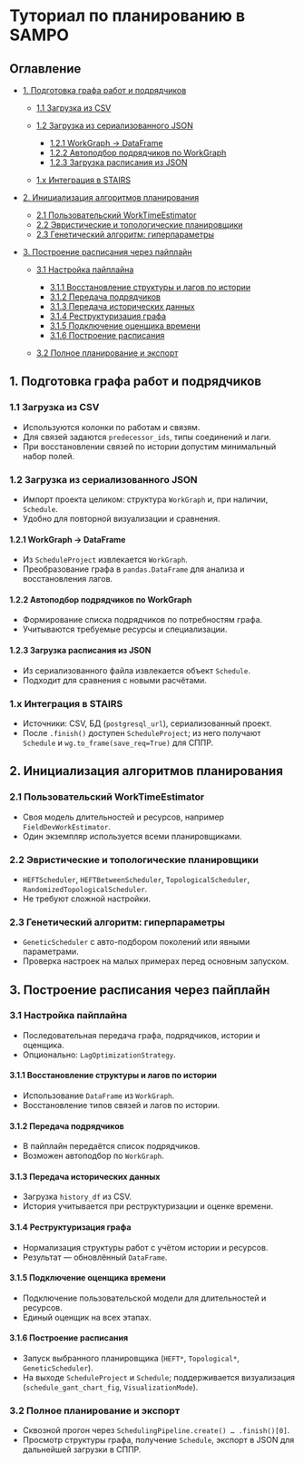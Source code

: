 # Туториал по планированию в SAMPO

## Оглавление

* [1. Подготовка графа работ и подрядчиков](#1-подготовка-графа-работ-и-подрядчиков)

  * [1.1 Загрузка из CSV](#11-загрузка-из-csv)
  * [1.2 Загрузка из сериализованного JSON](#12-загрузка-из-сериализованного-json)

    * [1.2.1 WorkGraph → DataFrame](#121-workgraph--dataframe)
    * [1.2.2 Автоподбор подрядчиков по WorkGraph](#122-автоподбор-подрядчиков-по-workgraph)
    * [1.2.3 Загрузка расписания из JSON](#123-загрузка-расписания-из-json)
  * [1.x Интеграция в STAIRS](#1x-интеграция-в-stairs)
* [2. Инициализация алгоритмов планирования](#2-инициализация-алгоритмов-планирования)

  * [2.1 Пользовательский WorkTimeEstimator](#21-пользовательский-worktimeestimator)
  * [2.2 Эвристические и топологические планировщики](#22-эвристические-и-топологические-планировщики)
  * [2.3 Генетический алгоритм: гиперпараметры](#23-генетический-алгоритм-гиперпараметры)
* [3. Построение расписания через пайплайн](#3-построение-расписания-через-пайплайн)

  * [3.1 Настройка пайплайна](#31-настройка-пайплайна)

    * [3.1.1 Восстановление структуры и лагов по истории](#311-восстановление-структуры-и-лагов-по-истории)
    * [3.1.2 Передача подрядчиков](#312-передача-подрядчиков)
    * [3.1.3 Передача исторических данных](#313-передача-исторических-данных)
    * [3.1.4 Реструктуризация графа](#314-реструктуризация-графа)
    * [3.1.5 Подключение оценщика времени](#315-подключение-оценщика-времени)
    * [3.1.6 Построение расписания](#316-построение-расписания)
  * [3.2 Полное планирование и экспорт](#32-полное-планирование-и-экспорт)

## 1. Подготовка графа работ и подрядчиков

### 1.1 Загрузка из CSV

* Используются колонки по работам и связям.
* Для связей задаются `predecessor_ids`, типы соединений и лаги.
* При восстановлении связей по истории допустим минимальный набор полей.

### 1.2 Загрузка из сериализованного JSON

* Импорт проекта целиком: структура `WorkGraph` и, при наличии, `Schedule`.
* Удобно для повторной визуализации и сравнения.

#### 1.2.1 WorkGraph → DataFrame

* Из `ScheduleProject` извлекается `WorkGraph`.
* Преобразование графа в `pandas.DataFrame` для анализа и восстановления лагов.

#### 1.2.2 Автоподбор подрядчиков по WorkGraph

* Формирование списка подрядчиков по потребностям графа.
* Учитываются требуемые ресурсы и специализации.

#### 1.2.3 Загрузка расписания из JSON

* Из сериализованного файла извлекается объект `Schedule`.
* Подходит для сравнения с новыми расчётами.

### 1.x Интеграция в STAIRS

* Источники: CSV, БД (`postgresql_url`), сериализованный проект.
* После `.finish()` доступен `ScheduleProject`; из него получают `Schedule` и `wg.to_frame(save_req=True)` для СППР.

## 2. Инициализация алгоритмов планирования

### 2.1 Пользовательский WorkTimeEstimator

* Своя модель длительностей и ресурсов, например `FieldDevWorkEstimator`.
* Один экземпляр используется всеми планировщиками.

### 2.2 Эвристические и топологические планировщики

* `HEFTScheduler`, `HEFTBetweenScheduler`, `TopologicalScheduler`, `RandomizedTopologicalScheduler`.
* Не требуют сложной настройки.

### 2.3 Генетический алгоритм: гиперпараметры

* `GeneticScheduler` с авто-подбором поколений или явными параметрами.
* Проверка настроек на малых примерах перед основным запуском.

## 3. Построение расписания через пайплайн

### 3.1 Настройка пайплайна

* Последовательная передача графа, подрядчиков, истории и оценщика.
* Опционально: `LagOptimizationStrategy`.

#### 3.1.1 Восстановление структуры и лагов по истории

* Использование `DataFrame` из `WorkGraph`.
* Восстановление типов связей и лагов по истории.

#### 3.1.2 Передача подрядчиков

* В пайплайн передаётся список подрядчиков.
* Возможен автоподбор по `WorkGraph`.

#### 3.1.3 Передача исторических данных

* Загрузка `history_df` из CSV.
* История учитывается при реструктуризации и оценке времени.

#### 3.1.4 Реструктуризация графа

* Нормализация структуры работ с учётом истории и ресурсов.
* Результат — обновлённый `DataFrame`.

#### 3.1.5 Подключение оценщика времени

* Подключение пользовательской модели для длительностей и ресурсов.
* Единый оценщик на всех этапах.

#### 3.1.6 Построение расписания

* Запуск выбранного планировщика (`HEFT*`, `Topological*`, `GeneticScheduler`).
* На выходе `ScheduleProject` и `Schedule`; поддерживается визуализация (`schedule_gant_chart_fig`, `VisualizationMode`).

### 3.2 Полное планирование и экспорт

* Сквозной прогон через `SchedulingPipeline.create() … .finish()[0]`.
* Просмотр структуры графа, получение `Schedule`, экспорт в JSON для дальнейшей загрузки в СППР.
